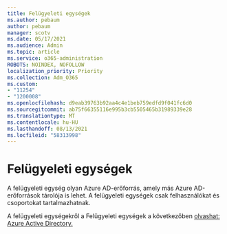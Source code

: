```yaml
---
title: Felügyeleti egységek
ms.author: pebaum
author: pebaum
manager: scotv
ms.date: 05/17/2021
ms.audience: Admin
ms.topic: article
ms.service: o365-administration
ROBOTS: NOINDEX, NOFOLLOW
localization_priority: Priority
ms.collection: Adm_O365
ms.custom:
- "11254"
- "1200008"
ms.openlocfilehash: d9eab39763b92aa4c4e1beb759edfd9f041fc6d0
ms.sourcegitcommit: ab75f66355116e995b3cb5505465b31989339e28
ms.translationtype: MT
ms.contentlocale: hu-HU
ms.lasthandoff: 08/13/2021
ms.locfileid: "58313998"
---
```

# <a name="administrative-units"></a>Felügyeleti egységek

A felügyeleti egység olyan Azure AD-erőforrás, amely más Azure AD-erőforrások tárolója is lehet. A felügyeleti egységek csak felhasználókat és csoportokat tartalmazhatnak.

A felügyeleti egységekről a Felügyeleti egységek a következőben [olvashat: Azure Active Directory.](https://docs.microsoft.com/azure/active-directory/roles/administrative-units)